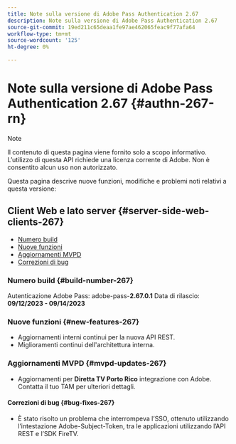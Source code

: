 ```yaml
---
title: Note sulla versione di Adobe Pass Authentication 2.67
description: Note sulla versione di Adobe Pass Authentication 2.67
source-git-commit: 19ed211c65deaa1fe97ae462065feac9f77afa64
workflow-type: tm+mt
source-wordcount: '125'
ht-degree: 0%

---
```


# Note sulla versione di Adobe Pass Authentication 2.67 {#authn-267-rn}

>[!NOTE]
>
>Il contenuto di questa pagina viene fornito solo a scopo informativo. L’utilizzo di questa API richiede una licenza corrente di Adobe. Non è consentito alcun uso non autorizzato.

Questa pagina descrive nuove funzioni, modifiche e problemi noti relativi a questa versione:

## Client Web e lato server {#server-side-web-clients-267}

* [Numero build](#build-number-267)
* [Nuove funzioni](#new-features-267)
* [Aggiornamenti MVPD](#mvpd-updates-267)
* [Correzioni di bug](#bug-fixes-267)

### Numero build {#build-number-267}

Autenticazione Adobe Pass: adobe-pass-**2.67.0.1**
Data di rilascio: **09/12/2023 - 09/14/2023**

### Nuove funzioni {#new-features-267}

* Aggiornamenti interni continui per la nuova API REST.
* Miglioramenti continui dell&#39;architettura interna.

### Aggiornamenti MVPD {#mvpd-updates-267}

* Aggiornamenti per **Diretta TV Porto Rico** integrazione con Adobe. Contatta il tuo TAM per ulteriori dettagli.

#### Correzioni di bug {#bug-fixes-267}

* È stato risolto un problema che interrompeva l’SSO, ottenuto utilizzando l’intestazione Adobe-Subject-Token, tra le applicazioni utilizzando l’API REST e l’SDK FireTV.
